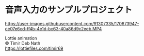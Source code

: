 # 音声入力のサンプルプロジェクト

https://user-images.githubusercontent.com/91307335/170873947-ce07e6cd-ff4b-4e1d-bc63-40a86d9c2eeb.MP4

Lottie animation <br>
©︎ Timir Deb Nath <br>
https://lottiefiles.com/timir69
